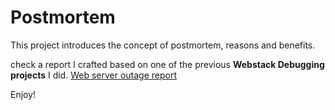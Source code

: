 # Postmortem

This project introduces the concept of postmortem, reasons and benefits.

check a report I crafted based on one of the previous **Webstack Debugging projects** I did.
[Web server outage report](https://docs.google.com/document/d/1G-gGtSOzD2Ast6aZ8Nv9rgxqFMPu8YP-15d4nkKWA0M/edit?usp=sharing)

Enjoy!
